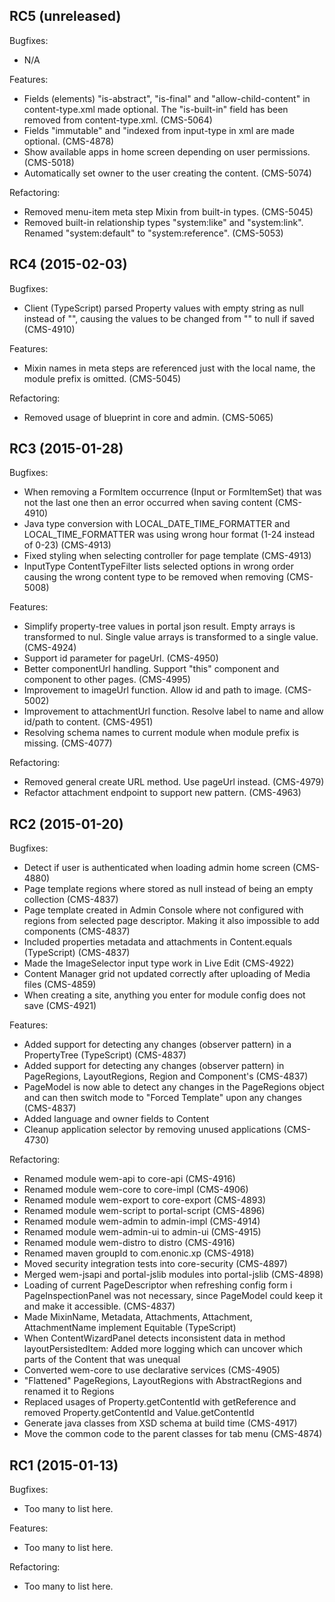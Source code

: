 ## RC5 (unreleased)

Bugfixes:

 - N/A

Features:

  - Fields (elements) "is-abstract", "is-final" and "allow-child-content" in content-type.xml made optional. The "is-built-in" field has been removed from content-type.xml. (CMS-5064)
  - Fields "immutable" and "indexed from input-type in xml are made optional. (CMS-4878)
  - Show available apps in home screen depending on user permissions. (CMS-5018)
  - Automatically set owner to the user creating the content. (CMS-5074)

Refactoring:

  - Removed menu-item meta step Mixin from built-in types. (CMS-5045)
  - Removed built-in relationship types "system:like" and "system:link". Renamed "system:default" to "system:reference". (CMS-5053)

## RC4 (2015-02-03)

Bugfixes:

 - Client (TypeScript) parsed Property values with empty string as null instead of "", causing the values to be changed from "" to null if saved (CMS-4910)

Features:

  - Mixin names in meta steps are referenced just with the local name, the module prefix is omitted. (CMS-5045)

Refactoring:

  - Removed usage of blueprint in core and admin. (CMS-5065)


## RC3 (2015-01-28)

Bugfixes:

 - When removing a FormItem occurrence (Input or FormItemSet) that was not the last one
   then an error occurred when saving content (CMS-4910)
 - Java type conversion with LOCAL_DATE_TIME_FORMATTER and LOCAL_TIME_FORMATTER was using wrong
   hour format (1-24 instead of 0-23) (CMS-4913)
 - Fixed styling when selecting controller for page template (CMS-4913)
 - InputType ContentTypeFilter lists selected options in wrong order causing the wrong content type to be removed when removing (CMS-5008)

Features:

  - Simplify property-tree values in portal json result. Empty arrays is transformed to nul. Single value arrays
    is transformed to a single value. (CMS-4924)
  - Support id parameter for pageUrl. (CMS-4950)
  - Better componentUrl handling. Support "this" component and component to other pages. (CMS-4995)
  - Improvement to imageUrl function. Allow id and path to image. (CMS-5002)
  - Improvement to attachmentUrl function. Resolve label to name and allow id/path to content. (CMS-4951)
  - Resolving schema names to current module when module prefix is missing. (CMS-4077)

Refactoring:

  - Removed general create URL method. Use pageUrl instead. (CMS-4979)
  - Refactor attachment endpoint to support new pattern. (CMS-4963)


## RC2 (2015-01-20)

Bugfixes:

  - Detect if user is authenticated when loading admin home screen (CMS-4880)
  - Page template regions where stored as null instead of being an empty collection (CMS-4837)
  - Page template created in Admin Console where not configured with regions from selected page
    descriptor. Making it also impossible to add components (CMS-4837)
  - Included properties metadata and attachments in Content.equals (TypeScript) (CMS-4837)
  - Made the ImageSelector input type work in Live Edit (CMS-4922)
  - Content Manager grid not updated correctly after uploading of Media files (CMS-4859)
  - When creating a site, anything you enter for module config does not save (CMS-4921)

Features:

  - Added support for detecting any changes (observer pattern) in a PropertyTree (TypeScript) (CMS-4837)
  - Added support for detecting any changes (observer pattern) in PageRegions, LayoutRegions,
    Region and Component's (CMS-4837)
  - PageModel is now able to detect any changes in the PageRegions object and can then switch mode
    to "Forced Template" upon any changes (CMS-4837)
  - Added language and owner fields to Content
  - Cleanup application selector by removing unused applications (CMS-4730)

Refactoring:

  - Renamed module wem-api to core-api (CMS-4916)
  - Renamed module wem-core to core-impl (CMS-4906)
  - Renamed module wem-export to core-export (CMS-4893)
  - Renamed module wem-script to portal-script (CMS-4896)
  - Renamed module wem-admin to admin-impl (CMS-4914)
  - Renamed module wem-admin-ui to admin-ui (CMS-4915)
  - Renamed module wem-distro to distro (CMS-4916)
  - Renamed maven groupId to com.enonic.xp (CMS-4918)
  - Moved security integration tests into core-security (CMS-4897)
  - Merged wem-jsapi and portal-jslib modules into portal-jslib (CMS-4898)
  - Loading of current PageDescriptor when refreshing config form i PageInspectionPanel was not necessary,
    since PageModel could keep it and make it accessible. (CMS-4837)
  - Made MixinName, Metadata, Attachments, Attachment, AttachmentName implement Equitable (TypeScript)
  - When ContentWizardPanel detects inconsistent data in method layoutPersistedItem: 
    Added more logging which can uncover which parts of the Content that was unequal
  - Converted wem-core to use declarative services (CMS-4905)  
  - "Flattened" PageRegions, LayoutRegions with AbstractRegions and renamed it to Regions
  - Replaced usages of Property.getContentId with getReference and removed Property.getContentId and Value.getContentId
  - Generate java classes from XSD schema at build time (CMS-4917)
  - Move the common code to the parent classes for tab menu (CMS-4874)


## RC1 (2015-01-13)

Bugfixes:

  - Too many to list here.

Features:

  - Too many to list here.

Refactoring:

  - Too many to list here.

